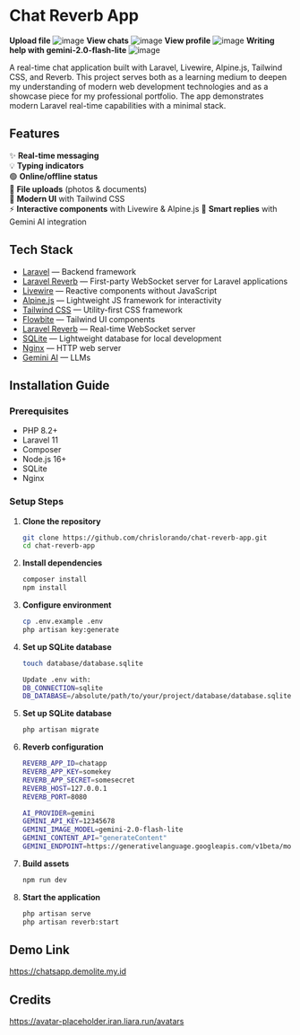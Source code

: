 # Chat Reverb App
**Upload file**
![image](https://github.com/user-attachments/assets/a837b236-d3a4-4e8c-a5e1-58d0bf83a213)
**View chats**
![image](https://github.com/user-attachments/assets/730b8f76-4f89-48e3-9cc6-fbf98d77e883)
**View profile**
![image](https://github.com/user-attachments/assets/8f3b01ca-9b48-4f1a-a699-ba2f22a9a3fd)
**Writing help with gemini-2.0-flash-lite**
![image](https://github.com/user-attachments/assets/66b309c8-3740-4801-b5d5-19ef6c374caf)


A real-time chat application built with Laravel, Livewire, Alpine.js, Tailwind CSS, and Reverb. This project serves both as a learning medium to deepen my understanding of modern web development technologies and as a showcase piece for my professional portfolio. The app demonstrates modern Laravel real-time capabilities with a minimal stack.

## Features

✨ **Real-time messaging**  
💡 **Typing indicators**  
🟢 **Online/offline status**  
📁 **File uploads** (photos & documents)  
🎨 **Modern UI** with Tailwind CSS  
⚡ **Interactive components** with Livewire & Alpine.js
🧠 **Smart replies** with Gemini AI integration

## Tech Stack
- [Laravel](https://laravel.com/) — Backend framework
- [Laravel Reverb](https://reverb.laravel.com/) — First-party WebSocket server for Laravel applications
- [Livewire](https://livewire.laravel.com/) — Reactive components without JavaScript
- [Alpine.js](https://alpinejs.dev/) — Lightweight JS framework for interactivity
- [Tailwind CSS](https://tailwindcss.com/) — Utility-first CSS framework
- [Flowbite](https://flowbite.com/) — Tailwind UI components
- [Laravel Reverb](https://laravel.com/docs/reverb) — Real-time WebSocket server
- [SQLite](https://www.sqlite.org/) — Lightweight database for local development
- [Nginx](https://nginx.org/) — HTTP web server
- [Gemini AI](https://ai.google.dev/gemini-api/docs) — LLMs

## Installation Guide

### Prerequisites
- PHP 8.2+
- Laravel 11
- Composer
- Node.js 16+
- SQLite
- Nginx 

### Setup Steps

1. **Clone the repository**
   ```bash
   git clone https://github.com/chrislorando/chat-reverb-app.git
   cd chat-reverb-app

2. **Install dependencies**
   ```bash
   composer install
   npm install

3. **Configure environment**
   ```bash
   cp .env.example .env
   php artisan key:generate

4. **Set up SQLite database**
   ```bash
   touch database/database.sqlite

   Update .env with:
   DB_CONNECTION=sqlite
   DB_DATABASE=/absolute/path/to/your/project/database/database.sqlite

5. **Set up SQLite database**
   ```bash
   php artisan migrate

6. **Reverb configuration**
   ```bash
   REVERB_APP_ID=chatapp
   REVERB_APP_KEY=somekey
   REVERB_APP_SECRET=somesecret
   REVERB_HOST=127.0.0.1
   REVERB_PORT=8080

   AI_PROVIDER=gemini
   GEMINI_API_KEY=12345678
   GEMINI_IMAGE_MODEL=gemini-2.0-flash-lite
   GEMINI_CONTENT_API="generateContent"
   GEMINI_ENDPOINT=https://generativelanguage.googleapis.com/v1beta/models

7. **Build assets**
   ```bash
   npm run dev

8. **Start the application**
   ```bash
   php artisan serve
   php artisan reverb:start

## Demo Link
   https://chatsapp.demolite.my.id

## Credits
   https://avatar-placeholder.iran.liara.run/avatars